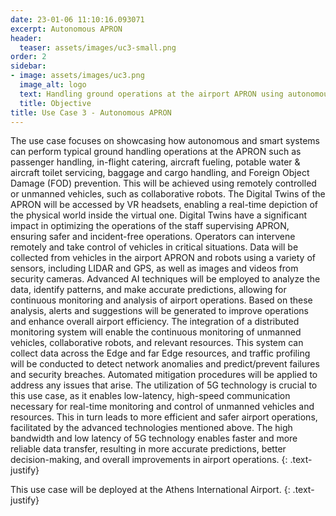 ```yaml
---
date: 23-01-06 11:10:16.093071
excerpt: Autonomous APRON
header:
  teaser: assets/images/uc3-small.png
order: 2
sidebar:
- image: assets/images/uc3.png
  image_alt: logo
  text: Handling ground operations at the airport APRON using autonomous and smart systems.
  title: Objective
title: Use Case 3 - Autonomous APRON
---
```

The use case focuses on showcasing how autonomous and smart systems can perform typical ground handling operations at the APRON such as passenger handling, in-flight catering, aircraft fueling, potable water & aircraft toilet servicing, baggage and cargo handling, and Foreign Object Damage (FOD) prevention. This will be achieved using remotely controlled or unmanned vehicles, such as collaborative robots. The Digital Twins of the APRON will be accessed by VR headsets, enabling a real-time depiction of the physical world inside the virtual one. Digital Twins have a significant impact in optimizing the operations of the staff supervising APRON, ensuring safer and incident-free operations. Operators can intervene remotely and take control of vehicles in critical situations. Data will be collected from vehicles in the airport APRON and robots using a variety of sensors, including LIDAR and GPS, as well as images and videos from security cameras. Advanced AI techniques will be employed to analyze the data, identify patterns, and make accurate predictions, allowing for continuous monitoring and analysis of airport operations. Based on these analysis, alerts and suggestions will be generated to improve operations and enhance overall airport efficiency. The integration of a distributed monitoring system will enable the continuous monitoring of unmanned vehicles, collaborative robots, and relevant resources. This system can collect data across the Edge and far Edge resources, and traffic profiling will be conducted to detect network anomalies and predict/prevent failures and security breaches. Automated mitigation procedures will be applied to address any issues that arise. The utilization of 5G technology is crucial to this use case, as it enables low-latency, high-speed communication necessary for real-time monitoring and control of unmanned vehicles and resources. This in turn leads to more efficient and safer airport operations, facilitated by the advanced technologies mentioned above. The high bandwidth and low latency of 5G technology enables faster and more reliable data transfer, resulting in more accurate predictions, better decision-making, and overall improvements in airport operations. 
{: .text-justify}

This use case will be deployed at the Athens International Airport.
{: .text-justify}
